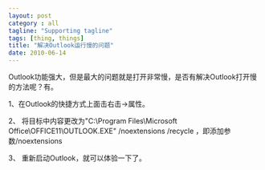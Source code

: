 ```yaml
---
layout: post
category : all
tagline: "Supporting tagline"
tags: [thing, things]
title: "解决Outlook运行慢的问题"
date: 2010-06-14
---
```

Outlook功能强大，但是最大的问题就是打开非常慢，是否有解决Outlook打开慢的方法呢？有。


1、在Outlook的快捷方式上面击右击→属性。

2、 将目标中内容更改为&quot;C:\Program Files\Microsoft Office\OFFICE11\OUTLOOK.EXE&quot; /noextensions /recycle ，即添加参数/noextensions

3、 重新启动Outlook，就可以体验一下了。
 
